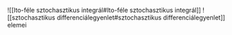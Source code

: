 ![[Ito-féle sztochasztikus integrál#Ito-féle sztochasztikus integrál]]
![[sztochasztikus differenciálegyenlet#sztochasztikus differenciálegyenlet]]
elemei